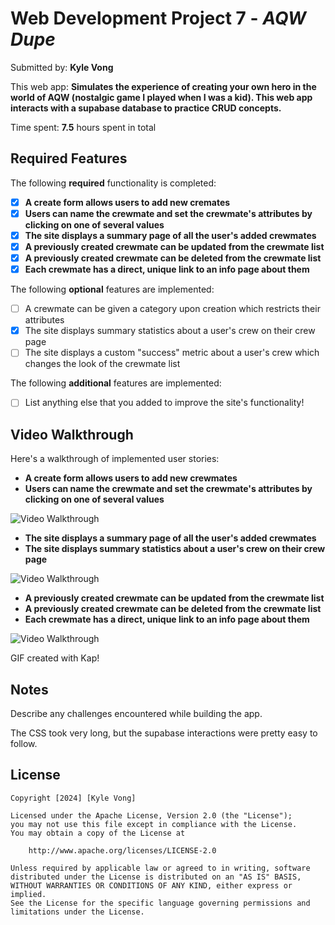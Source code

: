 # Web Development Project 7 - *AQW Dupe*

Submitted by: **Kyle Vong**

This web app: **Simulates the experience of creating your own hero in the world of AQW (nostalgic game I played when I was a kid). This web app interacts with a supabase database to practice CRUD concepts.**

Time spent: **7.5** hours spent in total

## Required Features

The following **required** functionality is completed:

- [X] **A create form allows users to add new cremates**
- [X] **Users can name the crewmate and set the crewmate's attributes by clicking on one of several values**
- [X] **The site displays a summary page of all the user's added crewmates**
- [X] **A previously created crewmate can be updated from the crewmate list**
- [X] **A previously created crewmate can be deleted from the crewmate list**
- [X] **Each crewmate has a direct, unique link to an info page about them**

The following **optional** features are implemented:

- [ ] A crewmate can be given a category upon creation which restricts their attributes
- [X] The site displays summary statistics about a user's crew on their crew page 
- [ ] The site displays a custom "success" metric about a user's crew which changes the look of the crewmate list

The following **additional** features are implemented:

* [ ] List anything else that you added to improve the site's functionality!

## Video Walkthrough

Here's a walkthrough of implemented user stories:

 - **A create form allows users to add new crewmates**
 - **Users can name the crewmate and set the crewmate's attributes by clicking on one of several values**
<img src='http://i.imgur.com/link/to/your/gif/file.gif' title='Video Walkthrough' width='' alt='Video Walkthrough' />

- **The site displays a summary page of all the user's added crewmates**
- **The site displays summary statistics about a user's crew on their crew page** 
<img src='http://i.imgur.com/link/to/your/gif/file.gif' title='Video Walkthrough' width='' alt='Video Walkthrough' />

- **A previously created crewmate can be updated from the crewmate list**
- **A previously created crewmate can be deleted from the crewmate list**
- **Each crewmate has a direct, unique link to an info page about them**
<img src='http://i.imgur.com/link/to/your/gif/file.gif' title='Video Walkthrough' width='' alt='Video Walkthrough' />


<!-- Replace this with whatever GIF tool you used! -->
GIF created with Kap!  
<!-- Recommended tools:
[Kap](https://getkap.co/) for macOS
[ScreenToGif](https://www.screentogif.com/) for Windows
[peek](https://github.com/phw/peek) for Linux. -->

## Notes

Describe any challenges encountered while building the app.

The CSS took very long, but the supabase interactions were pretty easy to follow.

## License

    Copyright [2024] [Kyle Vong]

    Licensed under the Apache License, Version 2.0 (the "License");
    you may not use this file except in compliance with the License.
    You may obtain a copy of the License at

        http://www.apache.org/licenses/LICENSE-2.0

    Unless required by applicable law or agreed to in writing, software
    distributed under the License is distributed on an "AS IS" BASIS,
    WITHOUT WARRANTIES OR CONDITIONS OF ANY KIND, either express or implied.
    See the License for the specific language governing permissions and
    limitations under the License.


